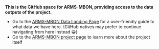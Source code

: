**This is the GitHub space for ARMS-MBON, providing access to the data outputs of the project.** <br>
- Go to the [ARMS-MBON Data Landing Page](https://arms-mbon.github.io/arms-mbon-website/#) for a user-friendly guide to what data we have here. (GitHub natives may prefer to continue navigating from here instead :grinning:) 
- Go to the [ARMS-MBON project page](http://www.assembleplus.eu/research/ARMS-MBON) to learn more about the project itself






<!--
## [Landing Page](https://arms-mbon.github.io/arms-mbon-website/#)
🙋‍♀️ A short introduction - what is your organization all about?
🌈 Contribution guidelines - how can the community get involved?
👩‍💻 Useful resources - where can the community find your docs? Is there anything else the community should know?
🍿 Fun facts - what does your team eat for breakfast?
🧙 Remember, you can do mighty things with the power of [Markdown](https://docs.github.com/github/writing-on-github/getting-started-with-writing-and-formatting-on-github/basic-writing-and-formatting-syntax)

## Hi there 👋
-->
